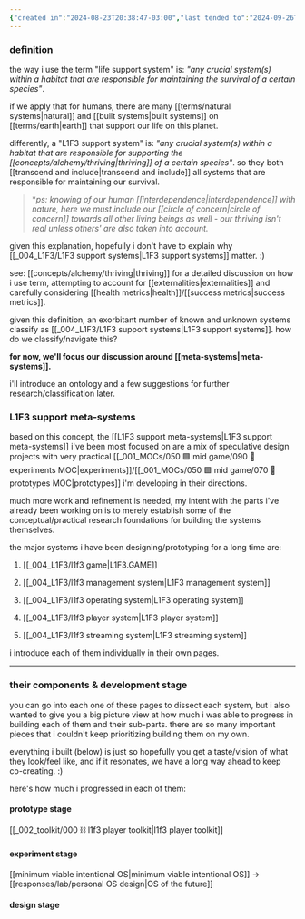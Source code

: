 ```yaml
---
{"created in":"2024-08-23T20:38:47-03:00","last tended to":"2024-09-26T15:20:48-03:00","tags":["l1f3","project","🌿"],"dg-publish":true,"relevancescore":97,"notestage":["🌿"],"aliases":["L1F3 theory of change","L1F3 101","L1F3 intro"],"created":"2024-08-23T20:38:47.282-03:00","updated":"2025-03-26T20:24:14.159-03:00","permalink":"/004-l1-f3/l1-f3-support-systems/","dgPassFrontmatter":true}
---
```


### definition

the way i use the term "life support system" is: *"any crucial system(s) within a habitat that are responsible for maintaining the survival of a certain species"*.

if we apply that for humans, there are many [[terms/natural systems\|natural]] and [[built systems\|built systems]] on [[terms/earth\|earth]] that support our life on this planet.

differently, a "L1F3 support system" is: *"any crucial system(s) within a habitat that are responsible for supporting the [[concepts/alchemy/thriving\|thriving]] of a certain species"*. so they both [[transcend and include\|transcend and include]] all systems that are responsible for maintaining our survival.

> \**ps: knowing of our human [[interdependence\|interdependence]] with nature, here we must include our [[circle of concern\|circle of concern]] towards all other living beings as well - our thriving isn't real unless others' are also taken into account.*

given this explanation, hopefully i don't have to explain why [[_004_L1F3/L1F3 support systems\|L1F3 support systems]] matter. :)

see: [[concepts/alchemy/thriving\|thriving]] for a detailed discussion on how i use term, attempting to account for [[externalities\|externalities]] and carefully considering [[health metrics\|health]]/[[success metrics\|success metrics]].

given this definition, an exorbitant number of known and unknown systems classify as [[_004_L1F3/L1F3 support systems\|L1F3 support systems]]. how do we classify/navigate this?

**for now, we'll focus our discussion around [[meta-systems\|meta-systems]].**

i'll introduce an ontology and a few suggestions for further research/classification later.

### L1F3 support meta-systems

based on this concept, the [[L1F3 support meta-systems\|L1F3 support meta-systems]] i've been most focused on are a mix of speculative design projects with very practical [[_001_MOCs/050 🟩 mid game/090 🧪 experiments MOC\|experiments]]/[[_001_MOCs/050 🟩 mid game/070 🔩 prototypes MOC\|prototypes]] i'm developing in their directions.

much more work and refinement is needed, my intent with the parts i've already been working on is to merely establish some of the conceptual/practical research foundations for building the systems themselves.

the major systems i have been designing/prototyping for a long time are:

1) [[_004_L1F3/l1f3 game\|L1F3.GAME]]

2) [[_004_L1F3/l1f3 management system\|L1F3 management system]]

3) [[_004_L1F3/l1f3 operating system\|L1F3 operating system]]

4) [[_004_L1F3/l1f3 player system\|L1F3 player system]]

5) [[_004_L1F3/l1f3 streaming system\|L1F3 streaming system]]

i introduce each of them individually in their own pages.

---
### their components & development stage

you can go into each one of these pages to dissect each system, but i also wanted to give you a big picture view at how much i was able to progress in building each of them and their sub-parts. there are so many important pieces that i couldn't keep prioritizing building them on my own.

everything i built (below) is just so hopefully you get a taste/vision of what they look/feel like, and if it resonates, we have a long way ahead to keep co-creating. :)

here's how much i progressed in each of them:

#### prototype stage

[[_002_toolkit/000 ⛓ l1f3 player toolkit\|l1f3 player toolkit]]

#### experiment stage

[[minimum viable intentional OS\|minimum viable intentional OS]] -> [[responses/lab/personal OS design\|OS of the future]]

#### design stage


